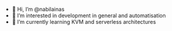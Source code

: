 - 👋 Hi, I’m @nabilainas
- 👀 I’m interested in development in general and automatisation
- 🌱 I’m currently learning KVM and serverless architectures 
